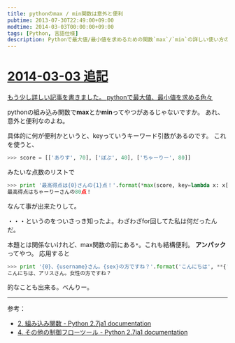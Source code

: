 ```yaml
---
title: pythonのmax / min関数は意外と便利
pubtime: 2013-07-30T22:49:00+09:00
modtime: 2014-03-03T00:00:00+09:00
tags: [Python, 言語仕様]
description: Pythonで最大値/最小値を求めるための関数`max`/`min`の詳しい使い方の説明です。
---
```


<ins date="2014-03-03">

# 2014-03-03 追記

もう少し詳しい記事を書きました。
[pythonで最大値、最小値を求める色々](/blog/2014/03/python-max-min)

</ins>

pythonの組み込み関数で**max**とか**min**ってやつがあるじゃないですか。
あれ、意外と便利なのよね。

具体的に何が便利かというと、keyっていうキーワード引数があるのです。
これを使うと、

``` python
>>> score = [['ありす', 70], ['ぼぶ', 40], ['ちゃーりー', 80]]
```
みたいな点数のリストで

``` python
>>> print '最高得点は{0}さんの{1}点！'.format(*max(score, key=lambda x: x[1]))
最高得点はちゃーりーさんの80点！
```
なんて事が出来たりして。

・・・というのをついさっき知ったよ。わざわざfor回してた私は何だったんだ。

本題とは関係ないけれど、max関数の前にある`*`。これも結構便利。
**アンパック**ってやつ。
応用すると
``` python
>>> print '{0}、{username}さん。{sex}の方ですね？'.format('こんにちは', **{'username':'アリス', 'sex':'女性'})
こんにちは、アリスさん。女性の方ですね？
```
的なことも出来る。べんりー。

---

参考：
- [2. 組み込み関数 - Python 2.7ja1 documentation](http://docs.python.jp/2/library/functions.html#max)
- [4. その他の制御フローツール - Python 2.7ja1 documentation](http://docs.python.jp/2/tutorial/controlflow.html#tut-unpacking-arguments)
